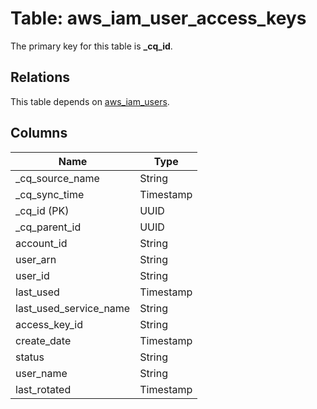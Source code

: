 # Table: aws_iam_user_access_keys

The primary key for this table is **_cq_id**.

## Relations

This table depends on [aws_iam_users](aws_iam_users.md).

## Columns

| Name          | Type          |
| ------------- | ------------- |
|_cq_source_name|String|
|_cq_sync_time|Timestamp|
|_cq_id (PK)|UUID|
|_cq_parent_id|UUID|
|account_id|String|
|user_arn|String|
|user_id|String|
|last_used|Timestamp|
|last_used_service_name|String|
|access_key_id|String|
|create_date|Timestamp|
|status|String|
|user_name|String|
|last_rotated|Timestamp|